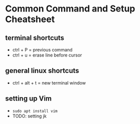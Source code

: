 # Common Command and Setup Cheatsheet

## terminal shortcuts

* ctrl + P = previous command
* ctrl + u = erase line before cursor

## general linux shortcuts

* ctrl + alt + t = new terminal window

## setting up Vim

* `sudo apt install vim`
* TODO: setting jk

